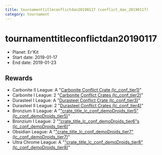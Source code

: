 ```yaml
---
title: tournamenttitleconflictdan20190117 (conflict_dan_20190117)
category: tournament
---
```

# tournamenttitleconflictdan20190117

  * Planet: Er'Kit
  * Start date: 2019-01-17
  * End date: 2019-01-23

## Rewards

  * Carbonite II League: A "[Carbonite Conflict Crate (lc_conf_tier1)](lc_conf_tier1.html)"
  * Carbonite I League: 2 "[Carbonite Conflict Crates (lc_conf_tier2)](lc_conf_tier2.html)"
  * Durasteel I League: A "[Durasteel Conflict Crate (lc_conf_tier3)](lc_conf_tier3.html)"
  * Durasteel II League: 2 "[Durasteel Conflict Crates (lc_conf_tier4)](lc_conf_tier4.html)"
  * Bronzium II League: A "["crate_title_lc_conf_demoDroids_tier5" (lc_conf_demoDroids_tier5)](lc_conf_demoDroids_tier5.html)"
  * Bronzium I League: 2 "["crate_title_lc_conf_demoDroids_tier6"s (lc_conf_demoDroids_tier6)](lc_conf_demoDroids_tier6.html)"
  * Obsidian League: A "["crate_title_lc_conf_demoDroids_tier7" (lc_conf_demoDroids_tier7)](lc_conf_demoDroids_tier7.html)"
  * Ultra Chrome League: A "["crate_title_lc_conf_demoDroids_tier8" (lc_conf_demoDroids_tier8)](lc_conf_demoDroids_tier8.html)"
